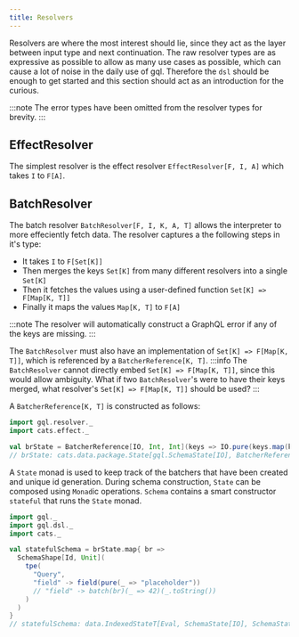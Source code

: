 ```yaml
---
title: Resolvers
---
```

Resolvers are where the most interest should lie, since they act as the layer between input type and next continuation.
The raw resolver types are as expressive as possible to allow as many use cases as possible, which can cause a lot of noise in the daily use of gql.
Therefore the `dsl` should be enough to get started and this section should act as an introduction for the curious.

:::note
The error types have been omitted from the resolver types for brevity.
:::

## EffectResolver
The simplest resolver is the effect resolver `EffectResolver[F, I, A]` which takes `I` to `F[A]`.

## BatchResolver
The batch resolver `BatchResolver[F, I, K, A, T]` allows the interpreter to more effeciently fetch data.
The resolver captures a the following steps in it's type:
 - It takes `I` to `F[Set[K]]`
 - Then merges the keys `Set[K]` from many different resolvers into a single `Set[K]`
 - Then it fetches the values using a user-defined function `Set[K] => F[Map[K, T]]`
 - Finally it maps the values `Map[K, T]` to `F[A]`

:::note
The resolver will automatically construct a GraphQL error if any of the keys are missing.
:::
 
The `BatchResolver` must also have an implementation of `Set[K] => F[Map[K, T]]`, which is referenced by a `BatcherReference[K, T]`.
:::info
The `BatchResolver` cannot directly embed `Set[K] => F[Map[K, T]]`, since this would allow ambiguity.
What if two `BatchResolver`'s were to have their keys merged, what resolver's `Set[K] => F[Map[K, T]]` should be used?
:::

A `BatcherReference[K, T]` is constructed as follows:
```scala
import gql.resolver._
import cats.effect._

val brState = BatcherReference[IO, Int, Int](keys => IO.pure(keys.map(k => k -> k).toMap))
// brState: cats.data.package.State[gql.SchemaState[IO], BatcherReference[Int, Int]] = cats.data.IndexedStateT@c2cdbb4
```
A `State` monad is used to keep track of the batchers that have been created and unique id generation.
During schema construction, `State` can be composed using `Monad`ic operations.
`Schema` contains a smart constructor `stateful` that runs the `State` monad.
```scala
import gql._
import gql.dsl._
import cats._

val statefulSchema = brState.map{ br =>
  SchemaShape[Id, Unit](
    tpe(
      "Query",
      "field" -> field(pure(_ => "placeholder"))
      // "field" -> batch(br)(_ => 42)(_.toString())
    )
  )
}
// statefulSchema: data.IndexedStateT[Eval, SchemaState[IO], SchemaState[IO], SchemaShape[Id, Unit]] = cats.data.IndexedStateT@76390b3e
```
